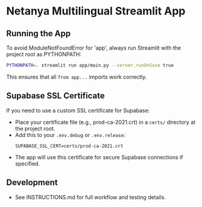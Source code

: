 # Netanya Multilingual Streamlit App

## Running the App

To avoid ModuleNotFoundError for 'app', always run Streamlit with the project root as PYTHONPATH:

```bash
PYTHONPATH=. streamlit run app/main.py --server.runOnSave true
```

This ensures that all `from app...` imports work correctly.

## Supabase SSL Certificate

If you need to use a custom SSL certificate for Supabase:
- Place your certificate file (e.g., prod-ca-2021.crt) in a `certs/` directory at the project root.
- Add this to your `.env.debug` or `.env.release`:
  ```
  SUPABASE_SSL_CERT=certs/prod-ca-2021.crt
  ```
- The app will use this certificate for secure Supabase connections if specified.

## Development
- See INSTRUCTIONS.md for full workflow and testing details. 